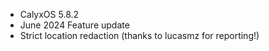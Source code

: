 * CalyxOS 5.8.2
* June 2024 Feature update
* Strict location redaction (thanks to lucasmz for reporting!)
